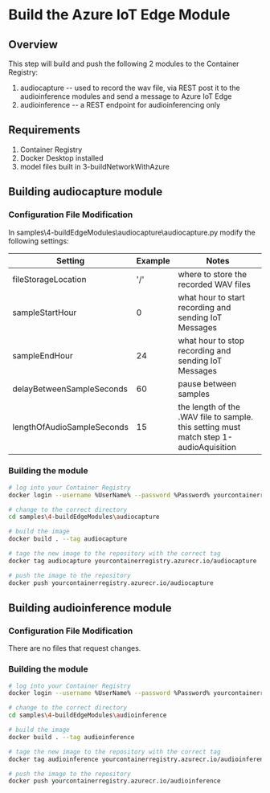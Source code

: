 # Build the Azure IoT Edge Module

## Overview

This step will build and push the following 2 modules to the Container Registry:
1. audiocapture -- used to record the wav file, via REST post it to the audioinference modules and send a message to Azure IoT Edge
2. audioinference -- a REST endpoint for audioinferencing only

## Requirements

1. Container Registry
2. Docker Desktop installed
3. model files built in 3-buildNetworkWithAzure

## Building audiocapture module

### Configuration File Modification

In samples\4-buildEdgeModules\audiocapture\audiocapture.py modify the following settings:

Setting | Example | Notes
------- | ------- | --------
fileStorageLocation | '/' | where to store the recorded WAV files
sampleStartHour | 0 | what hour to start recording and sending IoT Messages
sampleEndHour | 24 | what hour to stop recording and sending IoT Messages
delayBetweenSampleSeconds | 60 | pause between samples
lengthOfAudioSampleSeconds | 15 | the length of the .WAV file to sample.  this setting must match step 1-audioAquisition

### Building the module

```bash
# log into your Container Registry
docker login --username %UserName% --password %Password% yourcontainerregistry.azurecr.io

# change to the correct directory
cd samples\4-buildEdgeModules\audiocapture

# build the image
docker build . --tag audiocapture

# tage the new image to the repository with the correct tag
docker tag audiocapture yourcontainerregistry.azurecr.io/audiocapture

# push the image to the repository
docker push yourcontainerregistry.azurecr.io/audiocapture
```

## Building audioinference module

### Configuration File Modification

There are no files that request changes.

### Building the module

```bash
# log into your Container Registry
docker login --username %UserName% --password %Password% yourcontainerregistry.azurecr.io

# change to the correct directory
cd samples\4-buildEdgeModules\audioinference

# build the image
docker build . --tag audioinference

# tage the new image to the repository with the correct tag
docker tag audioinference yourcontainerregistry.azurecr.io/audioinference

# push the image to the repository
docker push yourcontainerregistry.azurecr.io/audioinference
```
